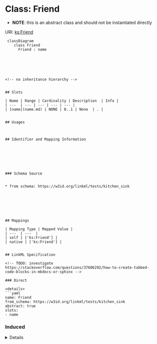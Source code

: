 # Class: Friend


* __NOTE__: this is an abstract class and should not be instantiated directly



URI: [ks:Friend](https://w3id.org/linkml/tests/kitchen_sink/Friend)




```mermaid
 classDiagram
    class Friend
      Friend : name
      





<!-- no inheritance hierarchy -->


## Slots

| Name | Range | Cardinality | Description  | Info |
| ---  | --- | --- | --- | --- |
| [name](name.md) | NONE | 0..1 | None  | . |


## Usages



## Identifier and Mapping Information







### Schema Source


* from schema: https://w3id.org/linkml/tests/kitchen_sink







## Mappings

| Mapping Type | Mapped Value |
| ---  | ---  |
| self | ['ks:Friend'] |
| native | ['ks:Friend'] |


## LinkML Specification

<!-- TODO: investigate https://stackoverflow.com/questions/37606292/how-to-create-tabbed-code-blocks-in-mkdocs-or-sphinx -->

### Direct

<details>
```yaml
name: Friend
from_schema: https://w3id.org/linkml/tests/kitchen_sink
abstract: true
slots:
- name

```
</details>

### Induced

<details>
```yaml
name: Friend
from_schema: https://w3id.org/linkml/tests/kitchen_sink
abstract: true
attributes:
  name:
    name: name
    from_schema: https://w3id.org/linkml/tests/core
    alias: name
    owner: Friend
    required: false

```
</details>